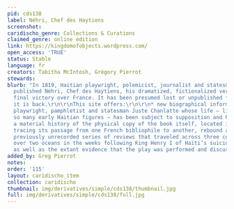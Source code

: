 ```yaml
---
pid: cds138
label: Néhri, Chef des Haytiens
screenshot: 
caridischo_genre: Collections & Curations
claimed_genre: online edition
link: https://kingdomofobjects.wordpress.com/
open_access: 'TRUE'
status: Stable
language: fr
creators: Tabitha McIntosh, Grégory Pierrot
stewards: 
blurb: "In 1819, Haitian playwright, polemicist, journalist and statesman Juste Chanlatte
  published Néhri, Chef des Haytiens, his dramatized, fictionalized version of Haiti’s
  final victory over France. It has been presumed lost or unpublished for 200 years.\r\n\r\nToday,
  it is back.\r\n\r\nThis site offers:\r\n\r\n* new biographical information on poet,
  playwright, pamphletist and statesman Juste Chanlatte whose life – like that of
  so many early Haitian figures – has been subject to supposition and hearsay;\r\n\r\n*
  a material history of the physical copy of the book itself, located in Chantilly,
  tracing its passage from one French bibliophile to another, rebound and miscatalogued;\r\n\r\n*
  previously unrecorded series of reviews that traveled across three continents and
  over two oceans in the weeks following King Henry I of Haiti’s suicide in 1820,
  as well as the extant evidence that the play was performed and discussed."
added_by: Greg Pierrot
notes: 
order: '115'
layout: caridischo_item
collection: caridischo
thumbnail: img/derivatives/simple/cds138/thumbnail.jpg
full: img/derivatives/simple/cds138/full.jpg
---
```

